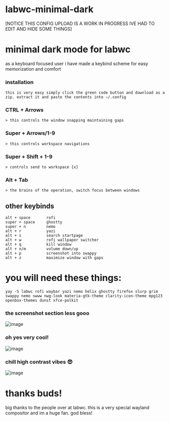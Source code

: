 # labwc-minimal-dark

[NOTICE THIS CONFIG UPLOAD IS A WORK IN PROGRESS IVE HAD TO EDIT AND HIDE SOME THINGS]

# minimal dark mode for labwc

as a keyboard focused user i have made a keybind scheme for easy memorization and comfort

### installation

    this is very easy simply click the green code button and download as a zip. extract it and paste the contents into ~/.config


### CTRL + Arrows
    > this controls the window snapping maintaining gaps

### Super + Arrows/1-9
    > this controls workspace navigations

### Super + Shift + 1-9
    > controls send to workspace {x}

### Alt + Tab
    > the brains of the operation, switch focus between windows

## other keybinds
```
alt + space       rofi
super + space     ghostty
super + n         nemo
alt + r           yazi
alt + s           search startpage
alt + w           rofi wallpaper switcher
alt + q           kill window
alt + n/m         volume down/up
alt + p           screenshot into swappy
alt + z           maximize window with gaps
```
# you will need these things:
```
yay -S labwc rofi waybar yazi nemo helix ghostty firefox slurp grim swappy nemo swww nwg-look materia-gtk-theme clarity-icon-theme mpg123 openbox-themes dunst xfce-polkit
```
### the screenshot section less gooo
![image](https://github.com/user-attachments/assets/c3dc7dc6-ed7d-4821-9a09-c455f8f0a90c)
### oh yes very cool!
![image](https://github.com/user-attachments/assets/97a2ad79-0f56-420d-be4c-281f6d1a9910)
### chill high contrast vibes 😎
![image](https://github.com/user-attachments/assets/3cbb2f27-2e53-486d-9f65-b82deda79e23)
# thanks buds!
big thanks to the people over at labwc. this is a very special wayland compositor and im a huge fan. god bless!
